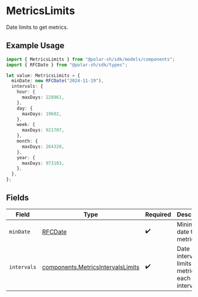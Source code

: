 # MetricsLimits

Date limits to get metrics.

## Example Usage

```typescript
import { MetricsLimits } from "@polar-sh/sdk/models/components";
import { RFCDate } from "@polar-sh/sdk/types";

let value: MetricsLimits = {
  minDate: new RFCDate("2024-11-19"),
  intervals: {
    hour: {
      maxDays: 228961,
    },
    day: {
      maxDays: 19602,
    },
    week: {
      maxDays: 921707,
    },
    month: {
      maxDays: 264328,
    },
    year: {
      maxDays: 973103,
    },
  },
};
```

## Fields

| Field                                                                                  | Type                                                                                   | Required                                                                               | Description                                                                            |
| -------------------------------------------------------------------------------------- | -------------------------------------------------------------------------------------- | -------------------------------------------------------------------------------------- | -------------------------------------------------------------------------------------- |
| `minDate`                                                                              | [RFCDate](../../types/rfcdate.md)                                                      | :heavy_check_mark:                                                                     | Minimum date to get metrics.                                                           |
| `intervals`                                                                            | [components.MetricsIntervalsLimits](../../models/components/metricsintervalslimits.md) | :heavy_check_mark:                                                                     | Date interval limits to get metrics for each interval.                                 |